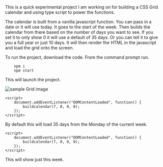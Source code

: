 This is a quick experimental project I am working on for building a CSS Grid calendar and using type script to power the functions. 

The calendar is built from a vanilla javascript function. You can pass in a date or it will use today. It goes to the start of the week. Then builds the calendar from there based on the number of days you want to see. If you set it to only show 0 it will use a default of 35 days. Or you can tell it to give you a full year or just 10 days. It will then render the HTML in the javascript and load the grid onto the screen.

To run the project, download the code. From the command prompt run.

```
    npm i
    npm start

```

This will launch the project.

![sample Grid image](https://raw.githubusercontent.com/mordin/Calendar-CSS-Grid-Typescript-Sample/master/sample.png)



    <script>
        document.addEventListener("DOMContentLoaded", function() {
            buildcalendar(7, 0, 0, 0);
        });
    </script>



By default this will load 35 days from the Monday of the current week.



    <script>
        document.addEventListener("DOMContentLoaded", function() {
            buildcalendar(7, 0, 0, 0);
        });
    </script>



This will show just this week.

